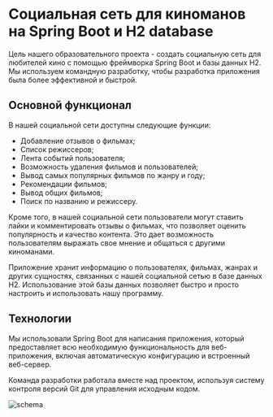 # Социальная сеть для киноманов на Spring Boot и H2 database

Цель нашего образовательного проекта - создать социальную сеть для любителей кино с помощью фреймворка Spring Boot и базы данных H2. Мы используем командную разработку, чтобы разработка приложения была более эффективной и быстрой.

## Основной функционал

В нашей социальной сети доступны следующие функции:

- Добавление отзывов о фильмах;
- Список режиссеров;
- Лента событий пользователя;
- Возможность удаления фильмов и пользователей;
- Вывод самых популярных фильмов по жанру и году;
- Рекомендации фильмов;
- Вывод общих фильмов;
- Поиск по названию и режиссеру.

Кроме того, в нашей социальной сети пользователи могут ставить лайки и комментировать отзывы о фильмах, что позволяет оценить популярность и качество контента. Это дает возможность пользователям выражать свое мнение и общаться с другими киноманами. 

Приложение хранит информацию о пользователях, фильмах, жанрах и других сущностях, связанных с нашей социальной сетью в базе данных H2. Использование этой базы данных позволяет быстро и просто настроить и использовать нашу программу.

## Технологии

Мы использовали Spring Boot для написания приложения, который предоставляет всю необходимую функциональность для веб-приложения, включая автоматическую конфигурацию и встроенный веб-сервер.

Команда разработки работала вместе над проектом, используя систему контроля версий Git для управления исходным кодом.


![schema](/schemaNEW.png)
